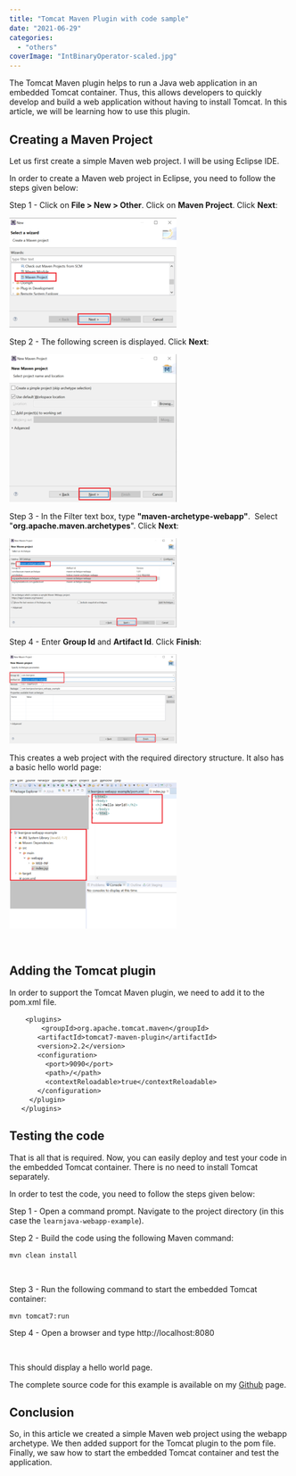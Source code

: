 ```yaml
---
title: "Tomcat Maven Plugin with code sample"
date: "2021-06-29"
categories: 
  - "others"
coverImage: "IntBinaryOperator-scaled.jpg"
---
```


The Tomcat Maven plugin helps to run a Java web application in an embedded Tomcat container. Thus, this allows developers to quickly develop and build a web application without having to install Tomcat. In this article, we will be learning how to use this plugin.

## Creating a Maven Project

Let us first create a simple Maven web project. I will be using Eclipse IDE.

In order to create a Maven web project in Eclipse, you need to follow the steps given below:

Step 1 - Click on **File > New > Other**. Click on **Maven Project**. Click **Next**:

[![](images/2-300x197.png)](https://learnjava.co.in/wp-content/uploads/2021/06/2.png)

Step 2 - The following screen is displayed. Click **Next**:

[![](images/3-300x265.png)](https://learnjava.co.in/wp-content/uploads/2021/06/3.png)

Step 3 - In the Filter text box, type **"maven-archetype-webapp"**.  Select "**org.apache.maven.archetypes**". Click **Next**:

[![](images/5-300x160.png)](https://learnjava.co.in/wp-content/uploads/2021/06/5.png)

Step 4 - Enter **Group Id** and **Artifact Id**. Click **Finish**:

[![](images/6-300x160.png)](https://learnjava.co.in/wp-content/uploads/2021/06/6.png)

This creates a web project with the required directory structure. It also has a basic hello world page:

[![](images/7-1-300x267.png)](https://learnjava.co.in/wp-content/uploads/2021/06/7-1.png)

 

## Adding the Tomcat plugin

In order to support the Tomcat Maven plugin, we need to add it to the pom.xml file.

```
	<plugins>
        <groupId>org.apache.tomcat.maven</groupId>
       <artifactId>tomcat7-maven-plugin</artifactId>
       <version>2.2</version>
       <configuration>
         <port>9090</port>
         <path>/</path>
         <contextReloadable>true</contextReloadable>
       </configuration>
     </plugin>
   </plugins>
```

## Testing the code

That is all that is required. Now, you can easily deploy and test your code in the embedded Tomcat container. There is no need to install Tomcat separately.

In order to test the code, you need to follow the steps given below:

Step 1 - Open a command prompt. Navigate to the project directory (in this case the `learnjava-webapp-example`).

Step 2 - Build the code using the following Maven command:

```
mvn clean install
```

 

Step 3 - Run the following command to start the embedded Tomcat container:

```
mvn tomcat7:run
```

Step 4 - Open a browser and type http://localhost:8080

 

This should display a hello world page.

The complete source code for this example is available on my [Github](https://github.com/reshmabidikar/learnjava-webapp-example) page.

## Conclusion

So, in this article we created a simple Maven web project using the webapp archetype. We then added support for the Tomcat plugin to the pom file. Finally, we saw how to start the embedded Tomcat container and test the application.
